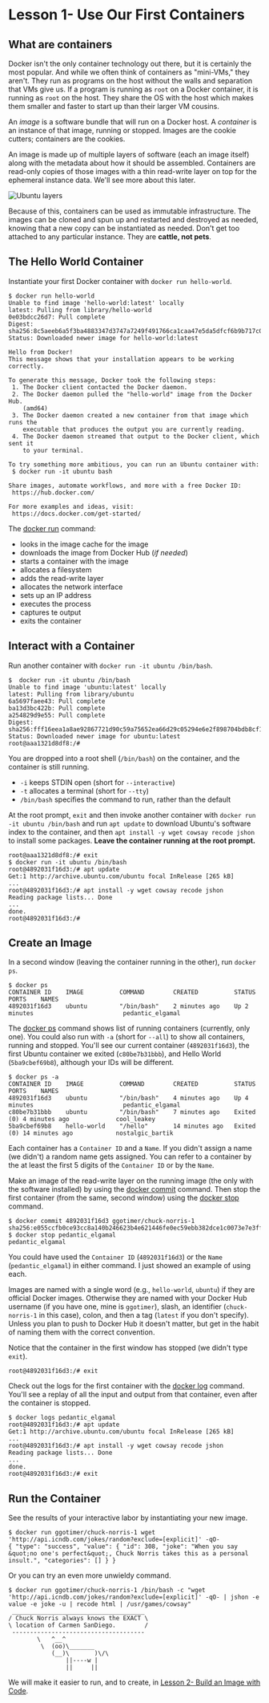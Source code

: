 # Lesson 1- Use Our First Containers

## What are containers

Docker isn't the only container technology out there, but it is certainly the most popular. And while we often think of containers as "mini-VMs," they aren't. They run as programs on the host without the walls and separation that VMs give us. If a program is running as `root` on a Docker container, it is running as `root` on the host. They share the OS with the host which makes them smaller and faster to start up than their larger VM cousins.

An _image_ is a software bundle that will run on a Docker host. A _container_ is an instance of that image, running or stopped. Images are the cookie cutters; containers are the cookies.

An image is made up of multiple layers of software (each an image itself) along with the metadata about how it should be assembled. Containers are read-only copies of those images with a thin read-write layer on top for the ephemeral instance data. We'll see more about this later.

![Ubuntu layers](ubuntu-layers.png?raw=true "Layers in Docker containers")

Because of this, containers can be used as immutable infrastructure. The images can be cloned and spun up and restarted and destroyed as needed, knowing that a new copy can be instantiated as needed. Don't get too attached to any particular instance. They are __cattle, not pets__.

## The Hello World Container

Instantiate your first Docker container with `docker run hello-world`.

```console
$ docker run hello-world
Unable to find image 'hello-world:latest' locally
latest: Pulling from library/hello-world
0e03bdcc26d7: Pull complete
Digest: sha256:8c5aeeb6a5f3ba4883347d3747a7249f491766ca1caa47e5da5dfcf6b9b717c0
Status: Downloaded newer image for hello-world:latest

Hello from Docker!
This message shows that your installation appears to be working correctly.

To generate this message, Docker took the following steps:
 1. The Docker client contacted the Docker daemon.
 2. The Docker daemon pulled the "hello-world" image from the Docker Hub.
    (amd64)
 3. The Docker daemon created a new container from that image which runs the
    executable that produces the output you are currently reading.
 4. The Docker daemon streamed that output to the Docker client, which sent it
    to your terminal.

To try something more ambitious, you can run an Ubuntu container with:
 $ docker run -it ubuntu bash

Share images, automate workflows, and more with a free Docker ID:
 https://hub.docker.com/

For more examples and ideas, visit:
 https://docs.docker.com/get-started/
```

The [docker run](https://docs.docker.com/engine/reference/run/) command:

* looks in the image cache for the image
* downloads the image from Docker Hub (_if needed_)
* starts a container with the image
* allocates a filesystem
* adds the read-write layer
* allocates the network interface
* sets up an IP address
* executes the process
* captures te output
* exits the container

## Interact with a Container

Run another container with `docker run -it ubuntu /bin/bash`.

```console
$  docker run -it ubuntu /bin/bash
Unable to find image 'ubuntu:latest' locally
latest: Pulling from library/ubuntu
6a5697faee43: Pull complete
ba13d3bc422b: Pull complete
a254829d9e55: Pull complete
Digest: sha256:fff16eea1a8ae92867721d90c59a75652ea66d29c05294e6e2f898704bdb8cf1
Status: Downloaded newer image for ubuntu:latest
root@aaa1321d8df8:/#
```

You are dropped into a root shell (`/bin/bash`) on the container, and the container is still running.

* `-i` keeps STDIN open (short for `--interactive`)
* `-t` allocates a terminal (short for `--tty`)
* `/bin/bash` specifies the command to run, rather than the default

At the root prompt, `exit` and then invoke another container with `docker run -it ubuntu /bin/bash` and run `apt update` to download Ubuntu's software index to the container, and then `apt install -y wget cowsay recode jshon` to install some packages. __Leave the container running at the root prompt.__

```console
root@aaa1321d8df8:/# exit
$ docker run -it ubuntu /bin/bash
root@4892031f16d3:/# apt update
Get:1 http://archive.ubuntu.com/ubuntu focal InRelease [265 kB]
...
root@4892031f16d3:/# apt install -y wget cowsay recode jshon
Reading package lists... Done
...
done.
root@4892031f16d3:/#
```

## Create an Image

In a second window (leaving the container running in the other), run `docker ps`.

```console
$ docker ps
CONTAINER ID    IMAGE          COMMAND        CREATED          STATUS                      PORTS    NAMES
4892031f16d3    ubuntu         "/bin/bash"    2 minutes ago    Up 2 minutes                         pedantic_elgamal
```

The [docker ps](https://docs.docker.com/engine/reference/commandline/ps/) command shows list of running containers (currently, only one). You could also run with `-a` (short for `--all`) to show all containers, running and stopped. You'll see our current container (`4892031f16d3`), the first Ubuntu container we exited (`c80be7b31bbb`), and Hello World (`5ba9cbef69b8`), although your IDs will be different.

```console
$ docker ps -a
CONTAINER ID    IMAGE          COMMAND        CREATED          STATUS                      PORTS    NAMES
4892031f16d3    ubuntu         "/bin/bash"    4 minutes ago    Up 4 minutes                         pedantic_elgamal
c80be7b31bbb    ubuntu         "/bin/bash"    7 minutes ago    Exited (0) 4 minutes ago             cool_leakey
5ba9cbef69b8    hello-world    "/hello"       14 minutes ago   Exited (0) 14 minutes ago            nostalgic_bartik
```

Each container has a `Container ID` and a `Name`. If you didn't assign a name (we didn't) a random name gets assigned. You can refer to a container by the at least the first 5 digits of the `Container ID` or by the `Name`.

Make an image of the read-write layer on the running image (the only with the software installed) by using the [docker commit](https://docs.docker.com/engine/reference/commandline/commit/) command. Then stop the first container (from the same, second window) using the [docker stop](https://docs.docker.com/engine/reference/commandline/stop/) command.

```console
$ docker commit 4892031f16d3 ggotimer/chuck-norris-1
sha256:e055ccfb0ce93cc8a140b246623b4e621446fe0ec59ebb382dce1c0073e7e3ff
$ docker stop pedantic_elgamal
pedantic_elgamal
```

You could have used the `Container ID` (`4892031f16d3`) or the `Name` (`pedantic_elgamal`) in either command. I just showed an example of using each.

Images are named with a single word (e.g., `hello-world`, `ubuntu`) if they are official Docker images. Otherwise they are named with your Docker Hub username (if you have one, mine is `ggotimer`), slash, an identifier (`chuck-norris-1` in this case), colon, and then a tag (`latest` if you don't specify). Unless you plan to push to Docker Hub it doesn't matter, but get in the habit of naming them with the correct convention.

Notice that the container in the first window has stopped (we didn't type `exit`).

```console
root@4892031f16d3:/# exit
```

Check out the logs for the first container with the [docker log](https://docs.docker.com/engine/reference/commandline/logs/) command. You'll see a replay of all the input and output from that container, even after the container is stopped.

```console
$ docker logs pedantic_elgamal
root@4892031f16d3:/# apt update
Get:1 http://archive.ubuntu.com/ubuntu focal InRelease [265 kB]
...
root@4892031f16d3:/# apt install -y wget cowsay recode jshon
Reading package lists... Done
...
done.
root@4892031f16d3:/# exit
```

## Run the Container

See the results of your interactive labor by instantiating your new image.

```console
$ docker run ggotimer/chuck-norris-1 wget 'http://api.icndb.com/jokes/random?exclude=[explicit]' -qO-
{ "type": "success", "value": { "id": 308, "joke": "When you say &quot;no one's perfect&quot;, Chuck Norris takes this as a personal insult.", "categories": [] } }
```

Or you can try an even more unwieldy command.

```console
$ docker run ggotimer/chuck-norris-1 /bin/bash -c "wget 'http://api.icndb.com/jokes/random?exclude=[explicit]' -qO- | jshon -e value -e joke -u | recode html | /usr/games/cowsay"
 _____________________________________
/ Chuck Norris always knows the EXACT \
\ location of Carmen SanDiego.        /
 -------------------------------------
        \   ^__^
         \  (oo)\_______
            (__)\       )\/\
                ||----w |
                ||     ||
```

We will make it easier to run, and to create, in [Lesson 2- Build an Image with Code](../02-Lesson/README.md).
